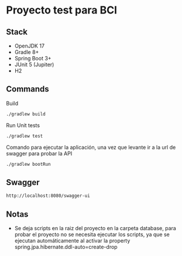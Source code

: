 # Proyecto test para BCI

## Stack

- OpenJDK 17
- Gradle 8+
- Spring Boot 3+
- JUnit 5 (Jupiter)
- H2

## Commands

Build

```bash
./gradlew build
```

Run Unit tests

```bash
./gradlew test
```

Comando para ejecutar la aplicación, una vez que levante ir a la url de swagger para probar la API

```bash
./gradlew bootRun
```

## Swagger

```bash
http://localhost:8080/swagger-ui
```

## Notas

- Se deja scripts en la raiz del proyecto en la carpeta database, para probar el proyecto no se necesita ejecutar los
  scripts, ya que se ejecutan automáticamente al activar la property spring.jpa.hibernate.ddl-auto=create-drop